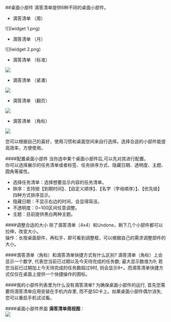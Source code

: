 ##桌面小部件
滴答清单提供6种不同的桌面小部件。
* 滴答清单 （周）

![](widget 1.png)

* 滴答清单 （月）

![](widget 2.png)

* 滴答清单 （标准）

![](widget3.png) 

* 滴答清单 （紧凑）

![](widget4.png) 

* 滴答清单 （翻页）
 
![](widget5.png)

* 滴答清单 （角标）

![](widget6.png)

您可以根据自己的喜好，使用习惯和桌面空间来自行选择。选择合适的小部件能提高效率，方便使用。

####配置桌面小部件
当你选中某个桌面小部件后,可以先对其进行配置。
<br>你可以选择展示的任务清单或者标签、任务排序方式、隐藏日期、透明度、主题、圆角等属性。
* 选择任务清单：选择想要显示内容的任务清单。
* 排序：支持按【到期时间】、【自定义顺序】、【名字（字母顺序）】、【优先级】四种方式排序显示。
* 隐藏日期：不显示右边的时间，会显得简洁。
* 不透明度：0~100区间任意调整。
* 主题：目前提供黑白两种主题。

####调整合适的大小
除了滴答清单（4x4）和Undone，剩下几个小部件都可以拉伸，改变大小。
<br>操作：长按桌面部件，再松手，即可看到调整框，可以根据自己的需求调整部件的大小。

####滴答清单（角标）和滴答清单快捷方式有什么区别?
滴答清单（角标）上会显示一个数字, 代表您当前已过期以及今天待完成的任务数; 最大显示数值为9; 若您当前已过期加上今天待完成的任务数超过9时, 则会显示9+。而滴答清单快捷方式仅仅在桌面上提供一个快捷操作的图标。

####我的小部件列表里为什么没有滴答清单?
为确保桌面小部件的运行, 首先您需要将滴答清单应用安装在手机内存里, 而不是SD卡上。如果桌面小部件偶尔消失, 您可以重启手机试试看。

####桌面小部件界面
**滴答清单周视图**：<br >
![](android-widget.png)